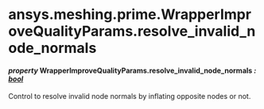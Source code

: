 # ansys.meshing.prime.WrapperImproveQualityParams.resolve_invalid_node_normals

#### *property* WrapperImproveQualityParams.resolve_invalid_node_normals *: [bool](https://docs.python.org/3.11/library/functions.html#bool)*

Control to resolve invalid node normals by inflating opposite nodes or not.

<!-- !! processed by numpydoc !! -->
